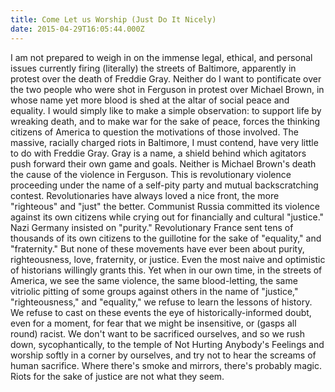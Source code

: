 ```yaml
---
title: Come Let us Worship (Just Do It Nicely)
date: 2015-04-29T16:05:44.000Z
---
```

I am not prepared to weigh in on the immense legal, ethical, and personal issues currently firing (literally) the streets of Baltimore, apparently in protest over the death of Freddie Gray.  Neither do I want to pontificate over the two people who were shot in Ferguson in protest over Michael Brown, in whose name yet more blood is shed at the altar of social peace and equality. I would simply like to make a simple observation: to support life by wreaking death, and to make war for the sake of peace, forces the thinking citizens of America to question the motivations of those involved.  The massive, racially charged riots in Baltimore, I must contend, have very little to do with Freddie Gray.  Gray is a name, a shield behind which agitators push forward their own game and goals.  Neither is Michael Brown's death the cause of the violence in Ferguson. This is revolutionary violence proceeding under the name of a self-pity party and mutual backscratching contest.  Revolutionaries have always loved a nice front, the more "righteous" and "just" the better.  Communist Russia committed its violence against its own citizens while crying out for financially and cultural "justice."  Nazi Germany insisted on "purity."  Revolutionary France sent tens of thousands of its own citizens to the guillotine for the sake of "equality," and "fraternity." But none of these movements have ever been about purity, righteousness, love, fraternity, or justice.  Even the most naive and optimistic of historians willingly grants this.  Yet when in our own time, in the streets of America, we see the same violence, the same blood-letting, the same vitriolic pitting of some groups against others in the name of "justice," "righteousness," and "equality," we refuse to learn the lessons of history.  We refuse to cast on these events the eye of historically-informed doubt, even for a moment, for fear that we might be insensitive, or (gasps all round) racist. We don't want to be sacrificed ourselves, and so we rush down, sycophantically, to the temple of Not Hurting Anybody's Feelings and worship softly in a corner by ourselves, and try not to hear the screams of human sacrifice. Where there's smoke and mirrors, there's probably magic.  Riots for the sake of justice are not what they seem.